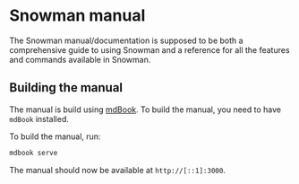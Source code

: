 # Snowman manual

The Snowman manual/documentation is supposed to be both a comprehensive guide to using Snowman and a reference for all the features and commands available in Snowman.

## Building the manual

The manual is build using [mdBook](https://rust-lang.github.io/mdBook/). To build the manual, you need to have `mdBook` installed. 

To build the manual, run:

```sh
mdbook serve
```

The manual should now be available at `http://[::1]:3000`.
